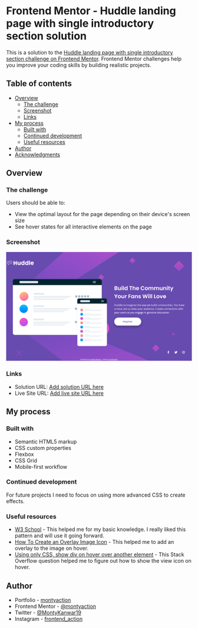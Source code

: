 # Frontend Mentor - Huddle landing page with single introductory section solution

This is a solution to the [Huddle landing page with single introductory section challenge on Frontend Mentor](https://www.frontendmentor.io/challenges/huddle-landing-page-with-a-single-introductory-section-B_2Wvxgi0). Frontend Mentor challenges help you improve your coding skills by building realistic projects. 

## Table of contents

- [Overview](#overview)
  - [The challenge](#the-challenge)
  - [Screenshot](#screenshot)
  - [Links](#links)
- [My process](#my-process)
  - [Built with](#built-with)
  <!-- - [What I learned](#what-i-learned) -->
  - [Continued development](#continued-development)
  - [Useful resources](#useful-resources)
- [Author](#author)
- [Acknowledgments](#acknowledgments)

## Overview

### The challenge

Users should be able to:

- View the optimal layout for the page depending on their device's screen size
- See hover states for all interactive elements on the page

### Screenshot

![](./images/Screenshot.png)

### Links

- Solution URL: [Add solution URL here](https://github.com/montyaction/Huddle-landing-page-with-single-introductory-section-solution)
- Live Site URL: [Add live site URL here](https://your-live-site-url.com)

## My process

### Built with

- Semantic HTML5 markup
- CSS custom properties
- Flexbox
- CSS Grid
- Mobile-first workflow

### Continued development
For future projects I need to focus on using more advanced CSS to create effects.

### Useful resources

- [W3 School](https://www.w3schools.com/default.asp) - This helped me for my basic knowledge. I really liked this pattern and will use it going forward.
- [How To Create an Overlay Image Icon](https://www.w3schools.com/howto/howto_css_image_overlay_icon.asp) - This helped me to add an overlay to the image on hover.
- [Using only CSS, show div on hover over another element](https://stackoverflow.com/questions/5210033/using-only-css-show-div-on-hover-over-another-element) - This Stack Overflow question helped me to figure out how to show the view icon on hover.


## Author

- Portfolio - [montyaction](https://blissful-banach-06fb18.netlify.app/
)
- Frontend Mentor - [@montyaction](https://www.frontendmentor.io/profile/montyaction)
- Twitter - [@MontyKanwar19](https://twitter.com/MontyKanwar19)
- Instagram - [frontend_action](https://www.instagram.com/frontend_action/)